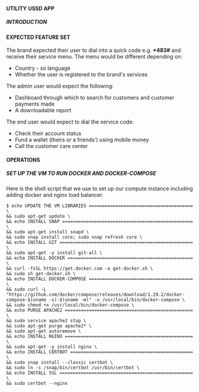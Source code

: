#### UTILITY USSD APP

##### INTRODUCTION
#### EXPECTED FEATURE SET
The brand expected their user to dial into a quick code e.g. <strong>*483#</strong> and receive their service menu. The menu would be different depending on:
- Country - so language
- Whether the user is registered to the brand's services

The admin user would expect the following:
- Dashboard through which to search for customers and customer payments made
- A downloadable report

The end user would expect to dial the service code:
- Check their account status
- Fund a wallet (theirs or a friends') using mobile money
- Call the customer care center

#### OPERATIONS
##### SET UP THE VM TO RUN DOCKER AND DOCKER-COMPOSE
Here is the shell script that we use to set up our compute instance including adding docker and nginx load balancer.
```
$ echo UPDATE THE VM LIBRARIES ======================================= \
&& sudo apt-get update \
&& echo INSTALL SNAP ================================================= \
&& sudo apt-get install snapd \
&& sudo snap install core; sudo snap refresh core \
&& echo INSTALL GIT ================================================== \
&& sudo apt-get -y install git-all \
&& echo INSTALL DOCKER =============================================== \
&& curl -fsSL https://get.docker.com -o get-docker.sh \
&& sudo sh get-docker.sh \
&& echo INSTALL DOCKER-COMPOSE ======================================= \
&& sudo curl -L "https://github.com/docker/compose/releases/download/1.29.2/docker-compose-$(uname -s)-$(uname -m)" -o /usr/local/bin/docker-compose \
&& sudo chmod +x /usr/local/bin/docker-compose \
&& echo PURGE APACHE2 ================================================ \
&& sudo service apache2 stop \
&& sudo apt-get purge apache2* \
&& sudo apt-get autoremove \
&& echo INSTALL NGINX ================================================ \
&& sudo apt-get -y install nginx \
&& echo INSTALL CERTBOT ============================================== \
&& sudo snap install --classic certbot \
&& sudo ln -s /snap/bin/certbot /usr/bin/certbot \
&& echo INSTALL SSL ================================================== \
&& sudo certbot --nginx
```
